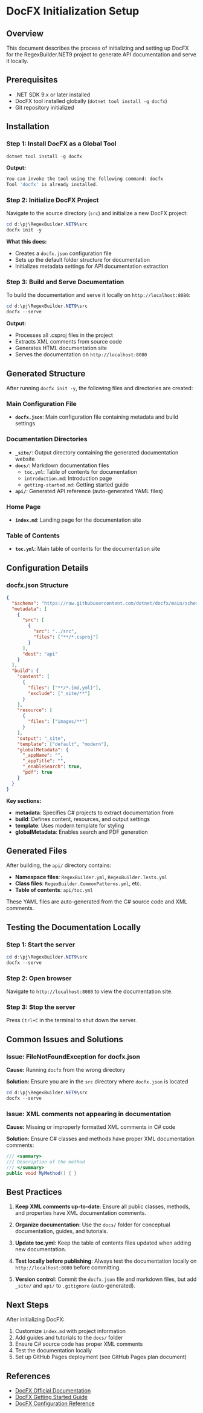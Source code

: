 # DocFX Initialization Setup

## Overview

This document describes the process of initializing and setting up DocFX for the RegexBuilder.NET9 project to generate API documentation and serve it locally.

## Prerequisites

- .NET SDK 9.x or later installed
- DocFX tool installed globally (`dotnet tool install -g docfx`)
- Git repository initialized

## Installation

### Step 1: Install DocFX as a Global Tool

```powershell
dotnet tool install -g docfx
```

**Output:**

```bash
You can invoke the tool using the following command: docfx
Tool 'docfx' is already installed.
```

### Step 2: Initialize DocFX Project

Navigate to the source directory (`src`) and initialize a new DocFX project:

```powershell
cd d:\pj\RegexBuilder.NET9\src
docfx init -y
```

**What this does:**

- Creates a `docfx.json` configuration file
- Sets up the default folder structure for documentation
- Initializes metadata settings for API documentation extraction

### Step 3: Build and Serve Documentation

To build the documentation and serve it locally on `http://localhost:8080`:

```powershell
cd d:\pj\RegexBuilder.NET9\src
docfx --serve
```

**Output:**

- Processes all .csproj files in the project
- Extracts XML comments from source code
- Generates HTML documentation site
- Serves the documentation on `http://localhost:8080`

## Generated Structure

After running `docfx init -y`, the following files and directories are created:

### Main Configuration File

- **`docfx.json`**: Main configuration file containing metadata and build settings

### Documentation Directories

- **`_site/`**: Output directory containing the generated documentation website
- **`docs/`**: Markdown documentation files
  - `toc.yml`: Table of contents for documentation
  - `introduction.md`: Introduction page
  - `getting-started.md`: Getting started guide
- **`api/`**: Generated API reference (auto-generated YAML files)

### Home Page

- **`index.md`**: Landing page for the documentation site

### Table of Contents

- **`toc.yml`**: Main table of contents for the documentation site

## Configuration Details

### docfx.json Structure

```json
{
  "$schema": "https://raw.githubusercontent.com/dotnet/docfx/main/schemas/docfx.schema.json",
  "metadata": [
    {
      "src": [
        {
          "src": "../src",
          "files": ["**/*.csproj"]
        }
      ],
      "dest": "api"
    }
  ],
  "build": {
    "content": [
      {
        "files": ["**/*.{md,yml}"],
        "exclude": ["_site/**"]
      }
    ],
    "resource": [
      {
        "files": ["images/**"]
      }
    ],
    "output": "_site",
    "template": ["default", "modern"],
    "globalMetadata": {
      "_appName": "",
      "_appTitle": "",
      "_enableSearch": true,
      "pdf": true
    }
  }
}
```

**Key sections:**

- **metadata**: Specifies C# projects to extract documentation from
- **build**: Defines content, resources, and output settings
- **template**: Uses modern template for styling
- **globalMetadata**: Enables search and PDF generation

## Generated Files

After building, the `api/` directory contains:

- **Namespace files**: `RegexBuilder.yml`, `RegexBuilder.Tests.yml`
- **Class files**: `RegexBuilder.CommonPatterns.yml`, etc.
- **Table of contents**: `api/toc.yml`

These YAML files are auto-generated from the C# source code and XML comments.

## Testing the Documentation Locally

### Step 1: Start the server

```powershell
cd d:\pj\RegexBuilder.NET9\src
docfx --serve
```

### Step 2: Open browser

Navigate to `http://localhost:8080` to view the documentation site.

### Step 3: Stop the server

Press `Ctrl+C` in the terminal to shut down the server.

## Common Issues and Solutions

### Issue: FileNotFoundException for docfx.json

**Cause:** Running `docfx` from the wrong directory

**Solution:** Ensure you are in the `src` directory where `docfx.json` is located

```powershell
cd d:\pj\RegexBuilder.NET9\src
docfx --serve
```

### Issue: XML comments not appearing in documentation

**Cause:** Missing or improperly formatted XML comments in C# code

**Solution:** Ensure C# classes and methods have proper XML documentation comments:

```csharp
/// <summary>
/// Description of the method
/// </summary>
public void MyMethod() { }
```

## Best Practices

1. **Keep XML comments up-to-date**: Ensure all public classes, methods, and properties have XML documentation comments.

2. **Organize documentation**: Use the `docs/` folder for conceptual documentation, guides, and tutorials.

3. **Update toc.yml**: Keep the table of contents files updated when adding new documentation.

4. **Test locally before publishing**: Always test the documentation locally on `http://localhost:8080` before committing.

5. **Version control**: Commit the `docfx.json` file and markdown files, but add `_site/` and `api/` to `.gitignore` (auto-generated).

## Next Steps

After initializing DocFX:

1. Customize `index.md` with project information
2. Add guides and tutorials to the `docs/` folder
3. Ensure C# source code has proper XML comments
4. Test the documentation locally
5. Set up GitHub Pages deployment (see GitHub Pages plan document)

## References

- [DocFX Official Documentation](https://dotnet.github.io/docfx/)
- [DocFX Getting Started Guide](https://dotnet.github.io/docfx/tutorial/docfx_getting_started.html)
- [DocFX Configuration Reference](https://dotnet.github.io/docfx/docs/config.html)
